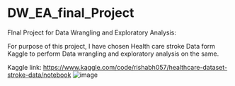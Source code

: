 # DW_EA_final_Project
FInal Project for Data Wrangling and Exploratory Analysis:

For purpose of this project, I have chosen Health care stroke Data form Kaggle to perform Data wrangling and exploratory analysis on the same.

Kaggle link: https://www.kaggle.com/code/rishabh057/healthcare-dataset-stroke-data/notebook
![image](https://user-images.githubusercontent.com/104657112/166083261-02a560ab-5d04-4e0f-9b33-d31e8ca7eca5.png)

